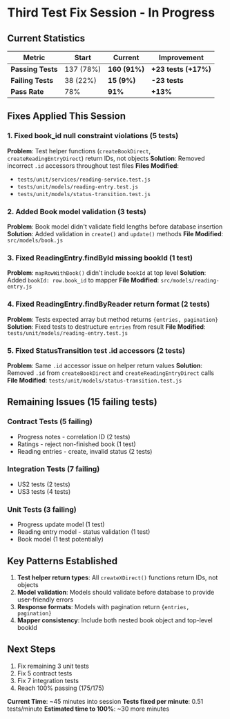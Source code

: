 # Third Test Fix Session - In Progress

## Current Statistics

| Metric | Start | Current | Improvement |
|--------|-------|---------|-------------|
| **Passing Tests** | 137 (78%) | **160 (91%)** | **+23 tests (+17%)** |
| **Failing Tests** | 38 (22%) | **15 (9%)** | **-23 tests** |
| **Pass Rate** | 78% | **91%** | **+13%** |

## Fixes Applied This Session

### 1. Fixed book_id null constraint violations (5 tests)
**Problem**: Test helper functions (`createBookDirect`, `createReadingEntryDirect`) return IDs, not objects
**Solution**: Removed incorrect `.id` accessors throughout test files
**Files Modified**:
- `tests/unit/services/reading-service.test.js`
- `tests/unit/models/reading-entry.test.js`
- `tests/unit/models/status-transition.test.js`

### 2. Added Book model validation (3 tests)
**Problem**: Book model didn't validate field lengths before database insertion
**Solution**: Added validation in `create()` and `update()` methods
**File Modified**: `src/models/book.js`

### 3. Fixed ReadingEntry.findById missing bookId (1 test)
**Problem**: `mapRowWithBook()` didn't include `bookId` at top level
**Solution**: Added `bookId: row.book_id` to mapper
**File Modified**: `src/models/reading-entry.js`

### 4. Fixed ReadingEntry.findByReader return format (2 tests)
**Problem**: Tests expected array but method returns `{entries, pagination}`
**Solution**: Fixed tests to destructure `entries` from result
**File Modified**: `tests/unit/models/reading-entry.test.js`

### 5. Fixed StatusTransition test .id accessors (2 tests)
**Problem**: Same `.id` accessor issue on helper return values
**Solution**: Removed `.id` from `createBookDirect` and `createReadingEntryDirect` calls
**File Modified**: `tests/unit/models/status-transition.test.js`

## Remaining Issues (15 failing tests)

### Contract Tests (5 failing)
- Progress notes - correlation ID (2 tests)
- Ratings - reject non-finished book (1 test)
- Reading entries - create, invalid status (2 tests)

### Integration Tests (7 failing)
- US2 tests (2 tests)
- US3 tests (4 tests)

### Unit Tests (3 failing)
- Progress update model (1 test)
- Reading entry model - status validation (1 test)
- Book model (1 test potentially)

## Key Patterns Established

1. **Test helper return types**: All `createXDirect()` functions return IDs, not objects
2. **Model validation**: Models should validate before database to provide user-friendly errors
3. **Response formats**: Models with pagination return `{entries, pagination}`
4. **Mapper consistency**: Include both nested book object and top-level bookId

## Next Steps

1. Fix remaining 3 unit tests
2. Fix 5 contract tests
3. Fix 7 integration tests
4. Reach 100% passing (175/175)

**Current Time**: ~45 minutes into session
**Tests fixed per minute**: 0.51 tests/minute
**Estimated time to 100%**: ~30 more minutes
